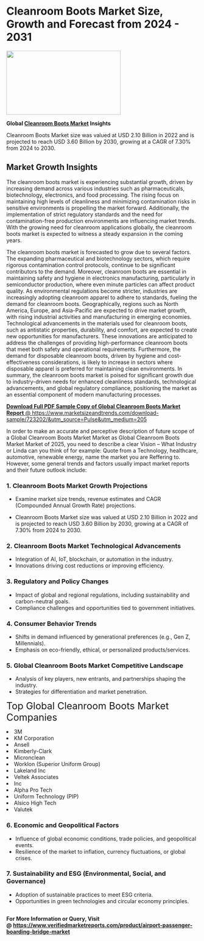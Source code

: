<H1>Cleanroom Boots Market Size, Growth and Forecast from 2024 - 2031</H1><img class="aligncenter size-medium wp-image-584254" src="https://thirdeyenews.in/wp-content/uploads/2024/09/Global-Market-Research-300x168.jpeg" alt="" width="300" height="168" /><p><strong>Global&nbsp;<a href="https://www.marketsizeandtrends.com/download-sample/723202/&amp;utm_source=Pulse&amp;utm_medium=205">Cleanroom Boots Market</a> Insights</strong></p><p>Cleanroom Boots Market size was valued at USD 2.10 Billion in 2022 and is projected to reach USD 3.60 Billion by 2030, growing at a CAGR of 7.30% from 2024 to 2030.</p><p><h2>Market Growth Insights</h2> <p>The cleanroom boots market is experiencing substantial growth, driven by increasing demand across various industries such as pharmaceuticals, biotechnology, electronics, and food processing. The rising focus on maintaining high levels of cleanliness and minimizing contamination risks in sensitive environments is propelling the market forward. Additionally, the implementation of strict regulatory standards and the need for contamination-free production environments are influencing market trends. With the growing need for cleanroom applications globally, the cleanroom boots market is expected to witness a steady expansion in the coming years.</p> <p><a href="#"></a></p> <p>The cleanroom boots market is forecasted to grow due to several factors. The expanding pharmaceutical and biotechnology sectors, which require rigorous contamination control protocols, continue to be significant contributors to the demand. Moreover, cleanroom boots are essential in maintaining safety and hygiene in electronics manufacturing, particularly in semiconductor production, where even minute particles can affect product quality. As environmental regulations become stricter, industries are increasingly adopting cleanroom apparel to adhere to standards, fueling the demand for cleanroom boots. Geographically, regions such as North America, Europe, and Asia-Pacific are expected to drive market growth, with rising industrial activities and manufacturing in emerging economies. Technological advancements in the materials used for cleanroom boots, such as antistatic properties, durability, and comfort, are expected to create new opportunities for manufacturers. These innovations are anticipated to address the challenges of providing high-performance cleanroom boots that meet both safety and operational requirements. Furthermore, the demand for disposable cleanroom boots, driven by hygiene and cost-effectiveness considerations, is likely to increase in sectors where disposable apparel is preferred for maintaining clean environments. In summary, the cleanroom boots market is poised for significant growth due to industry-driven needs for enhanced cleanliness standards, technological advancements, and global regulatory compliance, positioning the market as an essential component of modern manufacturing processes. <p><a href="#"></p><p><span class=""><strong>Download Full PDF Sample Copy of Global Cleanroom Boots Market Report</strong> @ <a href="https://www.marketsizeandtrends.com/download-sample/723202/&amp;utm_source=Pulse&amp;utm_medium=205" target="_blank">https://www.marketsizeandtrends.com/download-sample/723202/&amp;utm_source=Pulse&amp;utm_medium=205</a></span></p><p>In order to make an accurate and perceptive description of future scope of a Global&nbsp;Cleanroom Boots Market Market as Global&nbsp;Cleanroom Boots Market Market of 2025, you need to describe a clear Vision &ndash; What Industry or Linda can you think of for example: Quote from a Technology, healthcare, automotive, renewable energy, name the market you are Reffering to. However, some general trends and factors usually impact market reports and their future outlook include:</p><h3>1.&nbsp;<strong>Cleanroom Boots Market Growth Projections</strong></h3><ul><li>Examine market size trends, revenue estimates and CAGR (Compounded Annual Growth Rate) projections.</li><li><p>Cleanroom Boots Market size was valued at USD 2.10 Billion in 2022 and is projected to reach USD 3.60 Billion by 2030, growing at a CAGR of 7.30% from 2024 to 2030.</p></li></ul><h3>2.&nbsp;<strong>Cleanroom Boots Market Technological Advancements</strong></h3><ul><li>Integration of AI, IoT, blockchain, or automation in the industry.</li><li>Innovations driving cost reductions or improving efficiency.</li></ul><h3>3.&nbsp;<strong>Regulatory and Policy Changes</strong></h3><ul><li>Impact of global and regional regulations, including sustainability and carbon-neutral goals.</li><li>Compliance challenges and opportunities tied to government initiatives.</li></ul><h3>4.&nbsp;<strong>Consumer Behavior Trends</strong></h3><ul><li>Shifts in demand influenced by generational preferences (e.g., Gen Z, Millennials).</li><li>Emphasis on eco-friendly, ethical, or personalized products/services.</li></ul><h3>5.&nbsp;<strong>Global Cleanroom Boots Market Competitive Landscape</strong></h3><ul><li>Analysis of key players, new entrants, and partnerships shaping the industry.</li><li>Strategies for differentiation and market penetration.</li></ul><p data-pm-slice="1 1 []"><span style="color: inherit; font-family: inherit; font-size: 25px;">Top Global Cleanroom Boots Market Companies</span></p><div class="" data-test-id=""><p><li>3M</li><li> KM Corporation</li><li> Ansell</li><li> Kimberly-Clark</li><li> Micronclean</li><li> Worklon (Superior Uniform Group)</li><li> Lakeland Inc</li><li> Veltek Associates</li><li>Inc</li><li> Alpha Pro Tech</li><li> Uniform Technology (PIP)</li><li> Alsico High Tech</li><li> Valutek</li></p></div><h3>6.&nbsp;<strong>Economic and Geopolitical Factors</strong></h3><ul><li>Influence of global economic conditions, trade policies, and geopolitical events.</li><li>Resilience of the market to inflation, currency fluctuations, or global crises.</li></ul><h3>7.&nbsp;<strong>Sustainability and ESG (Environmental, Social, and Governance)</strong></h3><ul><li>Adoption of sustainable practices to meet ESG criteria.</li><li>Opportunities in green technologies and circular economy principles.</li></ul><h2><strong style="font-size: 14px;">For More Information or Query, Visit @&nbsp;</strong><a style="background-color: #ffffff; font-size: 14px;" href="https://www.marketsizeandtrends.com/report/cleanroom-boots-market/" target="_blank">https://www.verifiedmarketreports.com/product/airport-passenger-boarding-bridge-market</a></h2>
